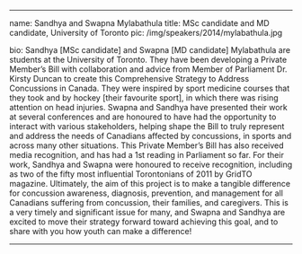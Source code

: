 ---

name: Sandhya and Swapna Mylabathula
title: MSc candidate and MD candidate, University of Toronto
pic: /img/speakers/2014/mylabathula.jpg

bio: Sandhya [MSc candidate] and Swapna [MD candidate] Mylabathula are students at the University of Toronto. They have been developing a Private Member’s Bill with collaboration and advice from Member of Parliament Dr. Kirsty Duncan to create this Comprehensive Strategy to Address Concussions in Canada. They were inspired by sport medicine courses that they took and by hockey [their favourite sport], in which there was rising attention on head injuries. Swapna and Sandhya have presented their work at several conferences and are honoured to have had the opportunity to interact with various stakeholders, helping shape the Bill to truly represent and address the needs of Canadians affected by concussions, in sports and across many other situations. This Private Member’s Bill has also received media recognition, and has had a 1st reading in Parliament so far. For their work, Sandhya and Swapna were honoured to receive recognition, including as two of the fifty most influential Torontonians of 2011 by GridTO magazine. Ultimately, the aim of this project is to make a tangible difference for concussion awareness, diagnosis, prevention, and management for all Canadians suffering from concussion, their families, and caregivers. This is a very timely and significant issue for many, and Swapna and Sandhya are excited to move their strategy forward toward achieving this goal, and to share with you how youth can make a difference!

---